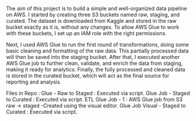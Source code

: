 The aim of this project is to build a simple and well-organized data pipeline on AWS. I started by creating three S3 buckets named raw, staging, and curated. The dataset is downloaded from Kaggle and stored in the raw bucket exactly as it is, without any changes. To allow AWS Glue to work with these buckets, I set up an IAM role with the right permissions.

Next, I used AWS Glue to run the first round of transformations, doing some basic cleaning and formatting of the raw data. This partially processed data will then be saved into the staging bucket. After that, I executed another AWS Glue job to further clean, validate, and enrich the data from staging, making it ready for analytics. Finally, the fully processed and cleaned data is stored in the curated bucket, which will act as the final source for reporting and analysis.

Files in Repo :
Glue - Raw to Staged : Executed via script.
Glue Job - Staged to Curated : Executed via script.
ETL Glue Job - 1 : AWS Glue job from S3 raw → staged -Created using the visual editor.
Glue Job Visual - Staged to Curated : Executed via script.
